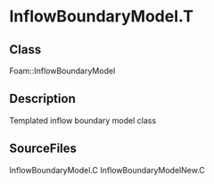 # InflowBoundaryModel.T 
## Class
Foam::InflowBoundaryModel


## Description
Templated inflow boundary model class

## SourceFiles
InflowBoundaryModel.C
InflowBoundaryModelNew.C

